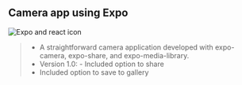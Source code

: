 ## Camera app using Expo
![Expo and react icon](https://velog.velcdn.com/images/1gyou1/post/0b925c62-93ea-48e8-a899-7105a5906a17/image.png)

> - A straightforward camera application developed with expo-camera, expo-share, and expo-media-library.
>- Version 1.0:  - Included option to share 
>- Included option to save to gallery
